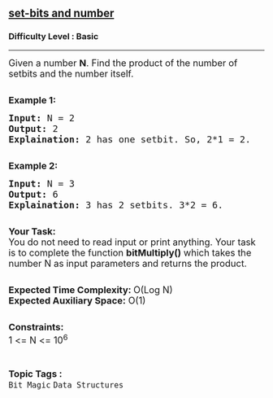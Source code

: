 <h2><a href="https://practice.geeksforgeeks.org/problems/got-tv-series3124/1?page=2&difficulty[]=-1&category[]=Bit%20Magic&sortBy=submissions">set-bits and number</a></h2><h3>Difficulty Level : Basic</h3><hr><div class="problems_problem_content__Xm_eO"><p><span style="font-size:18px">Given a number <strong>N</strong>. Find the product of the number of setbits and the&nbsp;number itself.</span></p>

<p><br>
<span style="font-size:18px"><strong>Example 1:</strong></span></p>

<pre><span style="font-size:18px"><strong>Input:</strong> N = 2
<strong>Output:</strong> 2
<strong>Explaination:</strong> 2 has one setbit. So, 2*1 = 2.</span></pre>

<p><br>
<span style="font-size:18px"><strong>Example 2:</strong></span></p>

<pre><span style="font-size:18px"><strong>Input:</strong> N = 3
<strong>Output:</strong> 6
<strong>Explaination:</strong> 3 has 2 setbits. 3*2 = 6.</span></pre>

<p><br>
<span style="font-size:18px"><strong>Your Task:</strong><br>
You do not need to read input or print anything. Your task is to complete the function <strong>bitMultiply()</strong> which takes the number N as input parameters and returns the product.</span></p>

<p><br>
<span style="font-size:18px"><strong>Expected Time Complexity: </strong>O(Log N)<br>
<strong>Expected Auxiliary Space:</strong> O(1)</span></p>

<p><br>
<span style="font-size:18px"><strong>Constraints:</strong><br>
1 &lt;= N &lt;= 10<sup>6</sup></span></p>
</div><br><p><span style=font-size:18px><strong>Topic Tags : </strong><br><code>Bit Magic</code>&nbsp;<code>Data Structures</code>&nbsp;